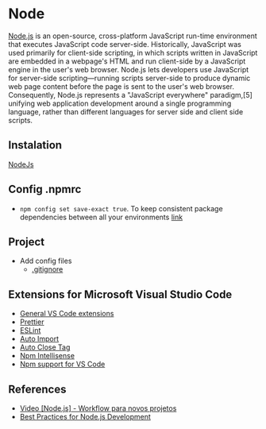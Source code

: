# Node

[Node.js](https://en.wikipedia.org/wiki/Node.js) is an open-source, cross-platform JavaScript run-time environment that executes JavaScript code server-side. Historically, JavaScript was used primarily for client-side scripting, in which scripts written in JavaScript are embedded in a webpage's HTML and run client-side by a JavaScript engine in the user's web browser. Node.js lets developers use JavaScript for server-side scripting—running scripts server-side to produce dynamic web page content before the page is sent to the user's web browser. Consequently, Node.js represents a "JavaScript everywhere" paradigm,[5] unifying web application development around a single programming language, rather than different languages for server side and client side scripts.

## Instalation

[NodeJs](https://nodejs.org/en/)

## Config .npmrc

- `npm config set save-exact true`. To keep consistent package dependencies between all your environments [link](https://devcenter.heroku.com/articles/node-best-practices)

## Project

- Add config files
  - [.gitignore](https://www.gitignore.io/api/node)

## Extensions for Microsoft Visual Studio Code

- [General VS Code extensions](vs-code.md)
- [Prettier](prettier.md)
- [ESLint](eslint.md)
- [Auto Import](https://marketplace.visualstudio.com/items?itemName=steoates.autoimport)
- [Auto Close Tag](https://marketplace.visualstudio.com/items?itemName=formulahendry.auto-close-tag)
- [Npm Intellisense](https://marketplace.visualstudio.com/items?itemName=christian-kohler.npm-intellisense)
- [Npm support for VS Code](https://marketplace.visualstudio.com/items?itemName=eg2.vscode-npm-script)

## References

- [Video [Node.js] - Workflow para novos projetos](https://www.youtube.com/watch?v=uasNZldNPys)
- [Best Practices for Node.js Development](https://devcenter.heroku.com/articles/node-best-practices)
